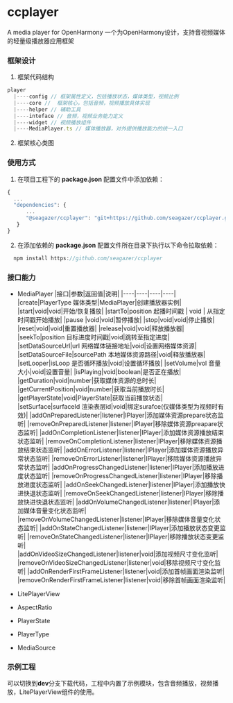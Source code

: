 # ccplayer
A media player for OpenHarmony   一个为OpenHarmony设计，支持音视频媒体的轻量级播放器应用框架


### 框架设计
1. 框架代码结构
```typescript
player
  |----config // 框架属性定义，包括播放状态，媒体类型，视频比例
  |----core //  框架核心，包括音频，视频播放具体实现
  |----helper // 辅助工具
  |----inteface // 音频，视频业务能力定义
  |----widget // 视频播放组件
  |----MediaPlayer.ts // 媒体播放器，对外提供播放能力的统一入口
```
2. 框架核心类图


### 使用方式
1. 在项目工程下的 **package.json** 配置文件中添加依赖：
```typescript
{
  ...
  "dependencies": {
      ...
      "@seagazer/ccplayer": "git+https://github.com/seagazer/ccplayer.git"
   }
}
```
2. 在添加依赖的 **package.json** 配置文件所在目录下执行以下命令拉取依赖：
```typescript
  npm install https://github.com/seagazer/ccplayer
```


### 接口能力
* MediaPlayer
  |接口|参数|返回值|说明|
  |----|----|----|----|
  |create|PlayerType 媒体类型|MediaPlayer|创建播放器实例|
  |start|void|void|开始/恢复播放|
  |startTo|position 起播时间戳 | void | 从指定时间戳开始播放|
  |pause |void|void|暂停播放|
  |stop|void|void|停止播放|
  |reset|void|void|重置播放器|
  |release|void|void|释放播放器|
  |seekTo|position 目标进度时间戳|void|跳转至指定进度|
  |setDataSourceUrl|url 网络媒体链接地址|void|设置网络媒体资源|
  |setDataSourceFile|sourcePath 本地媒体资源路径|void|释放播放器|
  |setLooper|isLoop 是否循环播放|void|设置循环播放|
  |setVolume|vol 音量大小|void|设置音量|
  |isPlaying|void|boolean|是否正在播放|
  |getDuration|void|number|获取媒体资源的总时长|
  |getCurrentPosition|void|number|获取当前播放时长|
  |getPlayerState|void|PlayerState|获取当前播放状态|
  |setSurface|surfaceId 渲染表层id|void|绑定surafce(仅媒体类型为视频时有效)|
  |addOnPreparedListener|listener|IPlayer|添加媒体资源prepare状态监听|
  |removeOnPreparedListener|listener|IPlayer|移除媒体资源preapare状态监听|
  |addOnCompletionListener|listener|IPlayer|添加媒体资源播放结束状态监听|
  |removeOnCompletionListener|listener|IPlayer|移除媒体资源播放结束状态监听|
  |addOnErrorListener|listener|IPlayer|添加媒体资源播放异常状态监听|
  |removeOnErrorListener|listener|IPlayer|移除媒体资源播放异常状态监听|
  |addOnProgressChangedListener|listener|IPlayer|添加播放进度状态监听|
  |removeOnProgressChangedListener|listener|IPlayer|移除播放进度状态监听|
  |addOnSeekChangedListener|listener|IPlayer|添加播放快进快退状态监听|
  |removeOnSeekChangedListener|listener|IPlayer|移除播放快进快退状态监听|
  |addOnVolumeChangedListener|listener|IPlayer|添加媒体音量变化状态监听|
  |removeOnVolumeChangedListener|listener|IPlayer|移除媒体音量变化状态监听|
  |addOnStateChangedListener|listener|IPlayer|添加播放状态变更监听|
  |removeOnStateChangedListener|listener|IPlayer|移除播放状态变更监听|      
  |addOnVideoSizeChangedListener|listener|void|添加视频尺寸变化监听|
  |removeOnVideoSizeChangedListener|listener|void|移除视频尺寸变化监听|
  |addOnRenderFirstFrameListener|listener|void|添加首帧画面渲染监听|
  |removeOnRenderFirstFrameListener|listener|void|移除首帧画面渲染监听|

* LitePlayerView
* AspectRatio
* PlayerState
* PlayerType
* MediaSource

### 示例工程
可以切换到**dev**分支下载代码，工程中内置了示例模块，包含音频播放，视频播放，LitePlayerView组件的使用。
